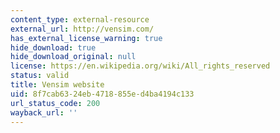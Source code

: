 ```yaml
---
content_type: external-resource
external_url: http://vensim.com/
has_external_license_warning: true
hide_download: true
hide_download_original: null
license: https://en.wikipedia.org/wiki/All_rights_reserved
status: valid
title: Vensim website
uid: 8f7cab63-24eb-4718-855e-d4ba4194c133
url_status_code: 200
wayback_url: ''
---
```

